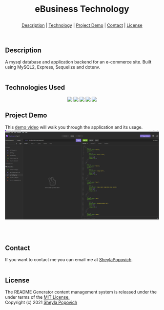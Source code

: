 # <p align="center"> eBusiness Technology</p>

<p align="center">
<a href="#description">Description</a> |
<a href="#technologies">Technology</a> |
<a href="#project demo">Project Demo</a> |
<a href="#contact">Contact</a> |
<a href="#license">License</a>
</p>
<br>


## **Description**
 A mysql database and application backend for an e-commerce site. Built using MySQL2, Express, Sequelize and dotenv.
<br>
<br>

## **Technologies Used**
<p align="center">
    <img src="https://img.shields.io/badge/Javascript-yellow" />
    <img src="https://img.shields.io/badge/express-orange" />
    <img src="https://img.shields.io/badge/Sequelize-blue"  />
    <img src="https://img.shields.io/badge/mySQL-blue"  />
    <img src="https://img.shields.io/badge/dotenv-green" />
</p>
   

## **Project Demo** 
This [demo video](https://drive.google.com/file/d/1ywm0i0hCYWGoOBOJTJFxC3uHiBi6s-XQ/view) will walk you through the application and its usage.
![alt text](https://github.com/SheylaPopovich/ebusiness-technology/blob/main/Assets/ebusiness-tech-demo.png)

<br>
<br>


## **Contact**
If you want to contact me you can email me at [SheylaPopovich](mailto:sheylapopovich@gmail.com).
<br>
<br>

## **License**
The README Generator content management system is released under the under terms of the [MIT License.](https://github.com/SheylaPopovich/README-generator/blob/main/LICENSE)
<br>Copyright (c) 2021 [Sheyla Popovich](https://github.com/SheylaPopovich)
<br>
